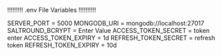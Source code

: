 <!-- env varible Varible-->
!!!!!!!!! .env File Variables !!!!!!!!!!

SERVER_PORT = 5000
MONGODB_URI = mongodb://localhost:27017
SALTROUND_BCRYPT = Enter Value
ACCESS_TOKEN_SECRET = token enter
ACCESS_TOKEN_EXPIRY = 1d
REFRESH_TOKEN_SECRET = refresh token 
REFRESH_TOKEN_EXPIRY = 10d
